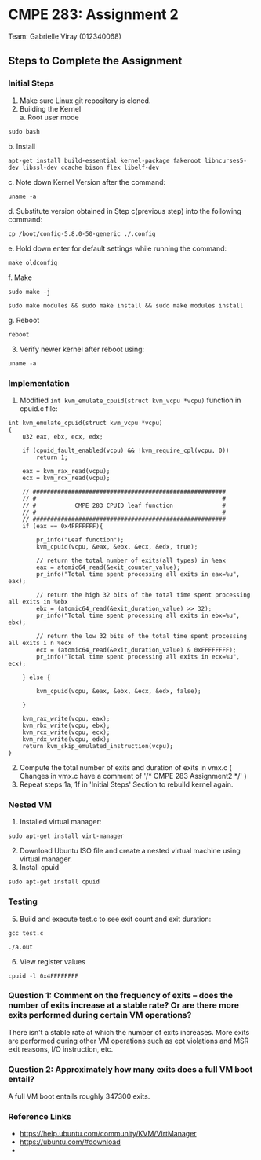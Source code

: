 # CMPE 283: Assignment 2

Team: Gabrielle Viray (012340068)

## Steps to Complete the Assignment

### Initial Steps
1. Make sure Linux git repository is cloned.
2. Building the Kernel<br>
  a. Root user mode
  ```
  sudo bash
  ```
  b. Install
  ```
  apt-get install build-essential kernel-package fakeroot libncurses5-dev libssl-dev ccache bison flex libelf-dev 
  ```  
  c. Note down Kernel Version after the command:
  ```
  uname -a
  ```
  d. Substitute version obtained in Step c(previous step) into the following command:
  ```
  cp /boot/config-5.8.0-50-generic ./.config
  ```
  e. Hold down enter for default settings while running the command:
  ```
  make oldconfig
  ```
  f. Make
  ```
  sudo make -j
  ```
  ```
  sudo make modules && sudo make install && sudo make modules install
  ```
  g. Reboot
  ```
  reboot
  ```
3. Verify newer kernel after reboot using: 
  ```
  uname -a
  ```
    
### Implementation

1. Modified ```int kvm_emulate_cpuid(struct kvm_vcpu *vcpu)``` function in cpuid.c file:
```
int kvm_emulate_cpuid(struct kvm_vcpu *vcpu)
{
	u32 eax, ebx, ecx, edx;

	if (cpuid_fault_enabled(vcpu) && !kvm_require_cpl(vcpu, 0))
		return 1;

	eax = kvm_rax_read(vcpu);
	ecx = kvm_rcx_read(vcpu);

	// #######################################################
	// #                                                     #
	// #           CMPE 283 CPUID leaf function              #
	// #                                                     # 
	// #######################################################
	if (eax == 0x4FFFFFFF){

		pr_info("Leaf function");
		kvm_cpuid(vcpu, &eax, &ebx, &ecx, &edx, true);
		
		// return the total number of exits(all types) in %eax
		eax = atomic64_read(&exit_counter_value);
		pr_info("Total time spent processing all exits in eax=%u", eax);	

		// return the high 32 bits of the total time spent processing all exits in %ebx
		ebx = (atomic64_read(&exit_duration_value) >> 32);
		pr_info("Total time spent processing all exits in ebx=%u", ebx);	

		// return the low 32 bits of the total time spent processing all exits i n %ecx
		ecx = (atomic64_read(&exit_duration_value) & 0xFFFFFFFF);
		pr_info("Total time spent processing all exits in ecx=%u", ecx);

	} else {

		kvm_cpuid(vcpu, &eax, &ebx, &ecx, &edx, false);
		
	}

	kvm_rax_write(vcpu, eax);
	kvm_rbx_write(vcpu, ebx);
	kvm_rcx_write(vcpu, ecx);
	kvm_rdx_write(vcpu, edx);
	return kvm_skip_emulated_instruction(vcpu);
}
```
2. Compute the total number of exits and duration of exits in vmx.c ( Changes in vmx.c have a comment of '/* CMPE 283 Assignment2 */' )
3. Repeat steps 1a, 1f in 'Initial Steps' Section to rebuild kernel again.

### Nested VM

1. Installed virtual manager:
```
sudo apt-get install virt-manager
```
2. Download Ubuntu ISO file and create a nested virtual machine using virtual manager.
3. Install cpuid
```
sudo apt-get install cpuid
```
### Testing 
5. Build and execute test.c to see exit count and exit duration:
```
gcc test.c
```
```
./a.out
```
6. View register values
```
cpuid -l 0x4FFFFFFFF
```

### Question 1: Comment on the frequency of exits – does the number of exits increase at a stable rate? Or are there more exits performed during certain VM operations?  

There isn't a stable rate at which the number of exits increases. More exits are performed during other VM operations such as ept violations and MSR exit reasons, I/O instruction, etc.


### Question 2:  Approximately how many exits does a full VM boot entail? 

A full VM boot entails roughly 347300 exits.


### Reference Links
- https://help.ubuntu.com/community/KVM/VirtManager
- https://ubuntu.com/#download
- 




